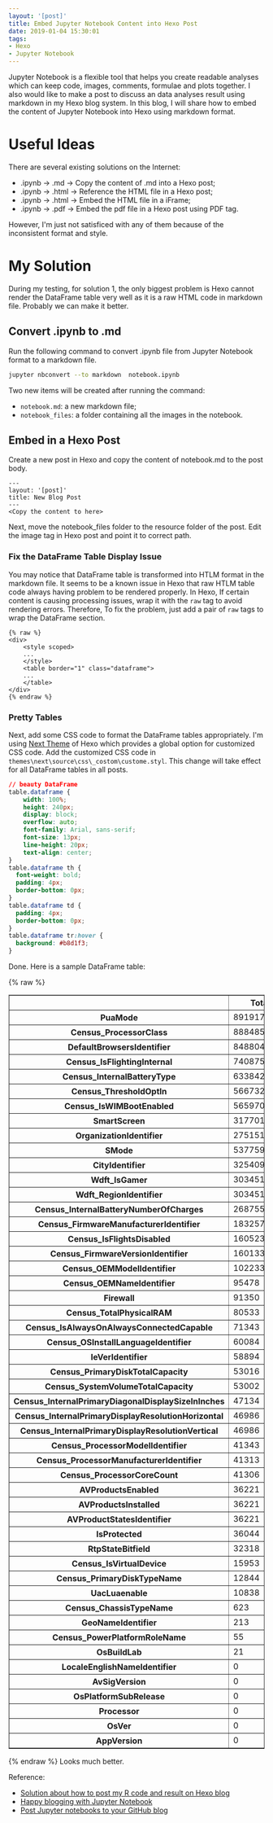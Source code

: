 ```yaml
---
layout: '[post]'
title: Embed Jupyter Notebook Content into Hexo Post
date: 2019-01-04 15:30:01
tags:
- Hexo
- Jupyter Notebook
---
```

Jupyter Notebook is a flexible tool that helps you create readable analyses which can keep code, images, comments, formulae and plots together. I also would like to make a post to discuss an data analyses result using markdown in my Hexo blog system. In this blog, I will share how to embed the content of Jupyter Notebook into Hexo using markdown format.
<!-- more -->
# Useful Ideas
There are several existing solutions on the Internet:
*   .ipynb -> .md -> Copy the content of .md into a Hexo post;
*   .ipynb -> .html -> Reference the HTML file in a Hexo post;
*   .ipynb -> .html -> Embed the HTML file in a iFrame;
*   .ipynb -> .pdf -> Embed the pdf file in a Hexo post using PDF tag.

However, I'm just not satisficed with any of them because of the inconsistent format and style.

# My Solution
During my testing, for solution 1, the only biggest problem is Hexo cannot render the DataFrame table very well as it is a raw HTML code in markdown file. Probably we can make it better.

## Convert .ipynb to .md
Run the following command to convert .ipynb file from Jupyter Notebook format to a markdown file.
```bash
jupyter nbconvert --to markdown  notebook.ipynb 
```
Two new items will be created after running the command:
* `notebook.md`: a new markdown file;
* `notebook_files`: a folder containing all the images in the notebook.

## Embed in a Hexo Post
Create a new post in Hexo and copy the content of notebook.md to the post body.
```
---
layout: '[post]'
title: New Blog Post
---
<Copy the content to here>
```
Next, move the notebook_files folder to the resource folder of the post. Edit the image tag in Hexo post and point it to correct path.

### Fix the DataFrame Table Display Issue
You may notice that DataFrame table is transformed into HTLM format in the markdown file. It seems to be a known issue in Hexo that raw HTLM table code always having problem to be rendered properly. In Hexo, If certain content is causing processing issues, wrap it with the `raw` tag to avoid rendering errors. Therefore, To fix the problem, just add a pair of `raw` tags to wrap the DataFrame section.
```markdwon
{% raw %}
<div>
    <style scoped>
    ...
    </style>
    <table border="1" class="dataframe">
    ...
    </table>
</div>
{% endraw %}
```
### Pretty Tables
Next, add some CSS code to format the DataFrame tables appropriately. I'm using [Next Theme](https://github.com/theme-next/hexo-theme-next) of Hexo which provides a global option for customized CSS code.
Add the customized CSS code in `themes\next\source\css\_costom\custome.styl`. This change will take effect for all DataFrame tables in all posts.
```CSS
// beauty DataFrame 
table.dataframe {
    width: 100%;
    height: 240px;
    display: block;
    overflow: auto;
    font-family: Arial, sans-serif;
    font-size: 13px;
    line-height: 20px;
    text-align: center;
}
table.dataframe th {
  font-weight: bold;
  padding: 4px;
  border-bottom: 0px;
}
table.dataframe td {
  padding: 4px;
  border-bottom: 0px;
}
table.dataframe tr:hover {
  background: #b8d1f3; 
}
```
Done. Here is a sample DataFrame table:

{% raw %}
<div>
<style scoped>
    .dataframe tbody tr th:only-of-type {
        vertical-align: middle;
    }

    .dataframe tbody tr th {
        vertical-align: top;
    }

    .dataframe thead th {
        text-align: right;
    }
</style>
<table border="1" class="dataframe">
  <thead>
    <tr style="text-align: right;">
      <th></th>
      <th>Total</th>
      <th>Percent</th>
    </tr>
  </thead>
  <tbody>
    <tr>
      <th>PuaMode</th>
      <td>8919174</td>
      <td>99.974119</td>
    </tr>
    <tr>
      <th>Census_ProcessorClass</th>
      <td>8884852</td>
      <td>99.589407</td>
    </tr>
    <tr>
      <th>DefaultBrowsersIdentifier</th>
      <td>8488045</td>
      <td>95.141637</td>
    </tr>
    <tr>
      <th>Census_IsFlightingInternal</th>
      <td>7408759</td>
      <td>83.044030</td>
    </tr>
    <tr>
      <th>Census_InternalBatteryType</th>
      <td>6338429</td>
      <td>71.046809</td>
    </tr>
    <tr>
      <th>Census_ThresholdOptIn</th>
      <td>5667325</td>
      <td>63.524472</td>
    </tr>
    <tr>
      <th>Census_IsWIMBootEnabled</th>
      <td>5659703</td>
      <td>63.439038</td>
    </tr>
    <tr>
      <th>SmartScreen</th>
      <td>3177011</td>
      <td>35.610795</td>
    </tr>
    <tr>
      <th>OrganizationIdentifier</th>
      <td>2751518</td>
      <td>30.841487</td>
    </tr>
    <tr>
      <th>SMode</th>
      <td>537759</td>
      <td>6.027686</td>
    </tr>
    <tr>
      <th>CityIdentifier</th>
      <td>325409</td>
      <td>3.647477</td>
    </tr>
    <tr>
      <th>Wdft_IsGamer</th>
      <td>303451</td>
      <td>3.401352</td>
    </tr>
    <tr>
      <th>Wdft_RegionIdentifier</th>
      <td>303451</td>
      <td>3.401352</td>
    </tr>
    <tr>
      <th>Census_InternalBatteryNumberOfCharges</th>
      <td>268755</td>
      <td>3.012448</td>
    </tr>
    <tr>
      <th>Census_FirmwareManufacturerIdentifier</th>
      <td>183257</td>
      <td>2.054109</td>
    </tr>
    <tr>
      <th>Census_IsFlightsDisabled</th>
      <td>160523</td>
      <td>1.799286</td>
    </tr>
    <tr>
      <th>Census_FirmwareVersionIdentifier</th>
      <td>160133</td>
      <td>1.794915</td>
    </tr>
    <tr>
      <th>Census_OEMModelIdentifier</th>
      <td>102233</td>
      <td>1.145919</td>
    </tr>
    <tr>
      <th>Census_OEMNameIdentifier</th>
      <td>95478</td>
      <td>1.070203</td>
    </tr>
    <tr>
      <th>Firewall</th>
      <td>91350</td>
      <td>1.023933</td>
    </tr>
    <tr>
      <th>Census_TotalPhysicalRAM</th>
      <td>80533</td>
      <td>0.902686</td>
    </tr>
    <tr>
      <th>Census_IsAlwaysOnAlwaysConnectedCapable</th>
      <td>71343</td>
      <td>0.799676</td>
    </tr>
    <tr>
      <th>Census_OSInstallLanguageIdentifier</th>
      <td>60084</td>
      <td>0.673475</td>
    </tr>
    <tr>
      <th>IeVerIdentifier</th>
      <td>58894</td>
      <td>0.660137</td>
    </tr>
    <tr>
      <th>Census_PrimaryDiskTotalCapacity</th>
      <td>53016</td>
      <td>0.594251</td>
    </tr>
    <tr>
      <th>Census_SystemVolumeTotalCapacity</th>
      <td>53002</td>
      <td>0.594094</td>
    </tr>
    <tr>
      <th>Census_InternalPrimaryDiagonalDisplaySizeInInches</th>
      <td>47134</td>
      <td>0.528320</td>
    </tr>
    <tr>
      <th>Census_InternalPrimaryDisplayResolutionHorizontal</th>
      <td>46986</td>
      <td>0.526661</td>
    </tr>
    <tr>
      <th>Census_InternalPrimaryDisplayResolutionVertical</th>
      <td>46986</td>
      <td>0.526661</td>
    </tr>
    <tr>
      <th>Census_ProcessorModelIdentifier</th>
      <td>41343</td>
      <td>0.463410</td>
    </tr>
    <tr>
      <th>Census_ProcessorManufacturerIdentifier</th>
      <td>41313</td>
      <td>0.463073</td>
    </tr>
    <tr>
      <th>Census_ProcessorCoreCount</th>
      <td>41306</td>
      <td>0.462995</td>
    </tr>
    <tr>
      <th>AVProductsEnabled</th>
      <td>36221</td>
      <td>0.405998</td>
    </tr>
    <tr>
      <th>AVProductsInstalled</th>
      <td>36221</td>
      <td>0.405998</td>
    </tr>
    <tr>
      <th>AVProductStatesIdentifier</th>
      <td>36221</td>
      <td>0.405998</td>
    </tr>
    <tr>
      <th>IsProtected</th>
      <td>36044</td>
      <td>0.404014</td>
    </tr>
    <tr>
      <th>RtpStateBitfield</th>
      <td>32318</td>
      <td>0.362249</td>
    </tr>
    <tr>
      <th>Census_IsVirtualDevice</th>
      <td>15953</td>
      <td>0.178816</td>
    </tr>
    <tr>
      <th>Census_PrimaryDiskTypeName</th>
      <td>12844</td>
      <td>0.143967</td>
    </tr>
    <tr>
      <th>UacLuaenable</th>
      <td>10838</td>
      <td>0.121482</td>
    </tr>
    <tr>
      <th>Census_ChassisTypeName</th>
      <td>623</td>
      <td>0.006983</td>
    </tr>
    <tr>
      <th>GeoNameIdentifier</th>
      <td>213</td>
      <td>0.002387</td>
    </tr>
    <tr>
      <th>Census_PowerPlatformRoleName</th>
      <td>55</td>
      <td>0.000616</td>
    </tr>
    <tr>
      <th>OsBuildLab</th>
      <td>21</td>
      <td>0.000235</td>
    </tr>
    <tr>
      <th>LocaleEnglishNameIdentifier</th>
      <td>0</td>
      <td>0.000000</td>
    </tr>
    <tr>
      <th>AvSigVersion</th>
      <td>0</td>
      <td>0.000000</td>
    </tr>
    <tr>
      <th>OsPlatformSubRelease</th>
      <td>0</td>
      <td>0.000000</td>
    </tr>
    <tr>
      <th>Processor</th>
      <td>0</td>
      <td>0.000000</td>
    </tr>
    <tr>
      <th>OsVer</th>
      <td>0</td>
      <td>0.000000</td>
    </tr>
    <tr>
      <th>AppVersion</th>
      <td>0</td>
      <td>0.000000</td>
    </tr>
  </tbody>
</table>
</div>
{% endraw %}
Looks much better.

Reference:
* [Solution about how to post my R code and result on Hexo blog](http://blog.baoduge.com/rproject_hexo/)
* [Happy blogging with Jupyter Notebook](https://blog.baoyukun.win/%E6%8A%80%E6%9C%AF/%E5%89%8D%E7%AB%AF/hbwjnotebook/)
* [Post Jupyter notebooks to your GitHub blog](https://blomadam.github.io/tutorials/2017/04/09/ipynb-to-Jekyll-Post-tools.html)
